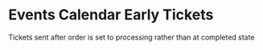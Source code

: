 # Events Calendar Early Tickets

Tickets sent after order is set to processing rather than at completed state